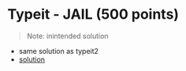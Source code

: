 # Typeit - JAIL (500 points)
> Note: inintended solution
- same solution as typeit2
- [solution](../Type_it_2/README.md)